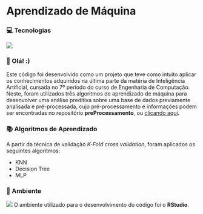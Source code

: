 # Aprendizado de Máquina

### 💻 Tecnologias
<div style="display: flex;">
  <img src="https://img.shields.io/badge/R-276DC3?style=for-the-badge&logo=r&logoColor=white">
</div>

### 👋 Olá! :)
Este código foi desenvolvido como um projeto que teve como intuito aplicar os conhecimentos adquiridos na última parte da matéria de Inteligência Artificial, 
cursada no 7º período do curso de Engenharia de Computação. Neste, foram utilizados três algoritmos de aprendizado de máquina para desenvolver uma análise preditiva 
sobre uma base de dados previamente analisada e pré-processada, cujo pré-processamento e informações podem ser encontradas no repositório <b>preProcessamento</b>, ou 
<a href="https://github.com/Jadyla/preProcessamento">clicando aqui</a>.

### 📚 Algoritmos de Aprendizado
A partir da técnica de validação <i>K-Fold cross validation</i>, foram aplicados os seguintes algoritmos:
<ul>
  <li>KNN</li>
  <li>Decision Tree</li>
  <li>MLP</li>
</ul>

### 💾 Ambiente
<img src="https://img.shields.io/badge/RStudio-75AADB?style=for-the-badge&logo=RStudio&logoColor=white">
O ambiente utilizado para o desenvolvimento do código foi o <b>RStudio</b>.
